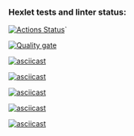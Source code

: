 ### Hexlet tests and linter status:
[![Actions Status](https://github.com/Vikakisa/frontend-project-44/actions/workflows/hexlet-check.yml/badge.svg)](https://github.com/Vikakisa/frontend-project-44/actions)`

[![Quality gate](https://sonarcloud.io/api/project_badges/quality_gate?project=Vikakisa_frontend-project-44)](https://sonarcloud.io/summary/new_code?id=Vikakisa_frontend-project-44)

[![asciicast](https://asciinema.org/a/uQw9L2vwjIMrVoktXjyUWYZgj.svg)](https://asciinema.org/a/uQw9L2vwjIMrVoktXjyUWYZgj)

[![asciicast](https://asciinema.org/a/uWgPlzGwcUas21ekGdWAmLZnb.svg)](https://asciinema.org/a/uWgPlzGwcUas21ekGdWAmLZnb)

[![asciicast](https://asciinema.org/a/hyDaHFpxJkyFAtWNm4REQ5McS.svg)](https://asciinema.org/a/hyDaHFpxJkyFAtWNm4REQ5McS)

[![asciicast](https://asciinema.org/a/Z7F9i1g6T0SxFli1Q3WomoaQf.svg)](https://asciinema.org/a/Z7F9i1g6T0SxFli1Q3WomoaQf)

[![asciicast](https://asciinema.org/a/1HssyrcF9KKb2aQx8FiOKiuCP.svg)](https://asciinema.org/a/1HssyrcF9KKb2aQx8FiOKiuCP)